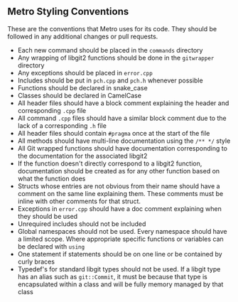 ## Metro Styling Conventions
These are the conventions that Metro uses for its code. They should be
followed in any additional changes or pull requests.

 - Each new command should be placed in the `commands` directory
 - Any wrapping of libgit2 functions should be done in the `gitwrapper` directory
 - Any exceptions should be placed in `error.cpp`
 - Includes should be put in `pch.cpp` and `pch.h` whenever possible
 - Functions should be declared in snake_case
 - Classes should be declared in CamelCase
 - All header files should have a block comment explaining the header and corresponding `.cpp` file
 - All command `.cpp` files should have a similar block comment due to the lack of a corresponding `.h` file
 - All header files should contain `#pragma` once at the start of the file
 - All methods should have multi-line documentation using the `/** */` style
 - All Git wrapped functions should have documentation corresponding to the documentation for the associated libgit2
 - If the function doesn't directly correspond to a libgit2 function, documentation should be created as for any other function based on what the function does
 - Structs whose entries are not obvious from their name should have a comment on the same line explaining them. These comments must be inline with other comments for that struct.
 - Exceptions in `error.cpp` should have a doc comment explaining when they should be used
 - Unrequired includes should not be included
 - Global namespaces should not be used. Every namespace should have a limited scope. Where appropriate specific functions or variables can be declared with `using`
 - One statement if statements should be on one line or be contained by curly braces
 - Typedef's for standard libgit types should not be used. If a libgit type has an alias such as `git::Commit`, it must be because that type is encapsulated within a class and will be fully memory managed by that class